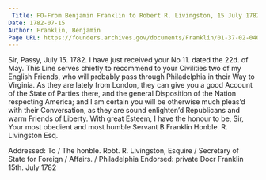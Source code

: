 ```yaml
---
 Title: FO-From Benjamin Franklin to Robert R. Livingston, 15 July 1782
Date: 1782-07-15
Author: Franklin, Benjamin
Page URL: https://founders.archives.gov/documents/Franklin/01-37-02-0409
---
```


Sir,
Passy, July 15. 1782.
I have just received your No 11. dated the 22d. of May. This Line serves chiefly to recommend to your Civilities two of my English Friends, who will probably pass through Philadelphia in their Way to Virginia.
As they are lately from London, they can give you a good Account of the State of Parties there, and the general Disposition of the Nation respecting America; and I am certain you will be otherwise much pleas’d with their Conversation, as they are sound enlighten’d Republicans and warm Friends of Liberty. With great Esteem, I have the honour to be, Sir, Your most obedient and most humble Servant
B Franklin
Honble. R. Livingston Esq.
 
Addressed: To / The honble. Robt. R. Livingston, Esquire / Secretary of State for Foreign / Affairs. / Philadelphia
Endorsed: private Docr Franklin 15th. July 1782

